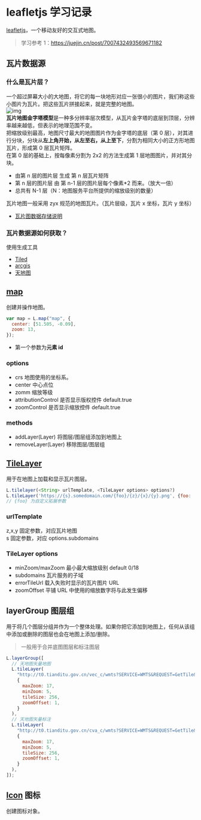 # leafletjs 学习记录

[leafletjs](https://leafletjs.com/)，一个移动友好的交互式地图。

> 学习参考 1：https://juejin.cn/post/7007432493569671182

## 瓦片数据源

### 什么是瓦片层？

一个超过屏幕大小的大地图，将它的每一块地形对应一张很小的图片，我们称这些小图片为瓦片。把这些瓦片拼接起来，就是完整的地图。  
![img](https://p3-juejin.byteimg.com/tos-cn-i-k3u1fbpfcp/e3116203bff944e1bd569a3e2af5cd94~tplv-k3u1fbpfcp-zoom-in-crop-mark:3024:0:0:0.awebp)  
**瓦片地图金字塔模型**是一种多分辨率层次模型，从瓦片金字塔的底层到顶层，分辨率越来越低，但表示的地理范围不变。  
把缩放级别最高，地图尺寸最大的地图图片作为金字塔的底层（第 0 层），对其进行分块，分块从**左上角开始，从左至右，从上至下**，分割为相同大小的正方形地图瓦片，形成第 0 层瓦片矩阵。  
在第 0 层的基础上，按每像素分割为 2x2 的方法生成第 1 层地图图片，并对其分块。

- 由第 n 层的图片层 生成 第 n 层瓦片矩阵
- 第 n 层的图片层 由 第 n-1 层的图片层每个像素\*2 而来。（放大一倍）
- 总共有 N-1 层（N：地图服务平台所提供的缩放级别的数量）

瓦片地图一般采用 zyx 规范的地图瓦片。（瓦片层级，瓦片 x 坐标，瓦片 y 坐标）

- [瓦片图数据存储说明](http://support.supermap.com.cn/DataWarehouse/WebDocHelp/iServer/Subject_introduce/Cache/MapCache/TileFormat/ZXY_format.htm)

### 瓦片数据源如何获取？

使用生成工具

- [Tiled](https://www.mapeditor.org/)
- [arcgis](https://developers.arcgis.com/)
- [天地图](http://lbs.tianditu.gov.cn/server/MapService.html)

## [map](https://leafletjs.cn/reference.html#icon)

创建并操作地图。

```js
var map = L.map("map", {
  center: [51.505, -0.09],
  zoom: 13,
});
```

- 第一个参数为**元素 id**

### options

- crs 地图使用的坐标系。
- center 中心点位
- zomm 缩放等级
- attributionControl 是否显示版权控件 default.true
- zoomControl 是否显示缩放控件 default.true

### methods

- addLayer(Layer) 将图层/图层组添加到地图上
- removeLayer(Layer) 移除图层/图层组

## [TileLayer](https://leafletjs.cn/reference.html#tilelayer)

用于在地图上加载和显示瓦片图层。

```js
L.tilelayer(<String> urlTemplate, <TileLayer options> options?)
L.tileLayer('https://{s}.somedomain.com/{foo}/{z}/{x}/{y}.png', {foo: 'bar'});
// {foo} 为自定义拓展参数
```

### urlTemplate

z,x,y 固定参数，对应瓦片地图  
s 固定参数，对应 options.subdomains

### TileLayer options

- minZoom/maxZoom 最小最大缩放级别 default 0/18
- subdomains 瓦片服务的子域
- errorTileUrl 载入失败时显示的瓦片图片 URL
- zoomOffset 平铺 URL 中使用的缩放数字将与此发生偏移

## layerGroup 图层组

用于将几个图层分组并作为一个整体处理。如果你把它添加到地图上，任何从该组中添加或删除的图层也会在地图上添加/删除。

> 一般用于合并底图图层和标注图层

```js
L.layerGroup([
  // 天地图矢量地图
  L.tileLayer(
    "http://t0.tianditu.gov.cn/vec_c/wmts?SERVICE=WMTS&REQUEST=GetTile&VERSION=1.0.0&LAYER=img&STYLE=default&TILEMATRIXSET=w&FORMAT=tiles&TILEMATRIX={z}&TILEROW={x}&TILECOL={y}&tk=您的密钥",
    {
      maxZoom: 17,
      minZoom: 5,
      tileSize: 256,
      zoomOffset: 1,
    }
  ),
  // 天地图矢量标注
  L.tileLayer(
    "http://t0.tianditu.gov.cn/cva_c/wmts?SERVICE=WMTS&REQUEST=GetTile&VERSION=1.0.0&LAYER=img&STYLE=default&TILEMATRIXSET=w&FORMAT=tiles&TILEMATRIX={z}&TILEROW={x}&TILECOL={y}&tk=您的密钥",
    {
      maxZoom: 17,
      minZoom: 5,
      tileSize: 256,
      zoomOffset: 1,
    }
  ),
]);
```

## [Icon](https://leafletjs.cn/reference.html#icon) 图标

创建图标对象。
